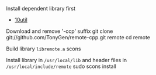 Install dependent library first

- [10util](https://github.com/TonyGen/10util-cpp)

Download and remove '-ccp' suffix
	git clone git://github.com/TonyGen/remote-cpp.git remote
	cd remote

Build library `libremote.a`
	scons

Install library in `/usr/local/lib` and header files in `/usr/local/include/remote`
	sudo scons install
